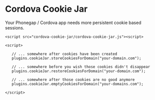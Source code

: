 # Cordova Cookie Jar

Your Phonegap / Cordova app needs more persistent cookie based sessions.

    <script src="cordova-cookie-jar/cordova-cookie-jar.js"><script>

    <script>

       // ... somewhere after cookies have been created
       plugins.cookieJar.storeCookiesForDomain("your-domain.com");

       // ... somewhere before you wish those cookies didn't disappear
       plugins.cookieJar.restoreCookiesForDomain("your-domain.com");

       // ... somewhere after those cookies are no good anymore
       plugins.cookieJar.emptyCookiesForDomain("your-domains.com");

    </script>
